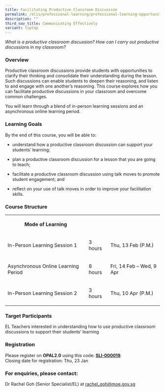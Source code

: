 ```yaml
---
title: Facilitating Productive Classroom Discussion
permalink: /elis/professional-learning/professional-learning-opportunities/facilitating-academic-discussion/
description: ""
third_nav_title: Communicating Effectively
variant: tiptap
---
```

<p><em>What is a productive classroom discussion? How can I carry out productive discussions in my classroom?</em>
</p>
<h3>Overview</h3>
<p>Productive classroom discussions provide students with opportunities to
clarify their thinking and consolidate their understanding during the lesson.
Such discussions can enable students to deepen their reasoning, and listen
to and engage with one another’s reasoning. This course explores how you
can facilitate productive discussions in your classroom and overcome common
challenges.</p>
<p>You will learn through a blend of in-person learning sessions and an asynchronous
online learning period.</p>
<h3>Learning Goals</h3>
<p>By the end of this course, you will be able to:</p>
<ul data-tight="true" class="tight">
<li>
<p>understand how a productive classroom discussion can support your students’
learning;</p>
</li>
<li>
<p>plan a productive classroom discussion for a lesson that you are going
to teach;</p>
</li>
<li>
<p>facilitate a productive classroom discussion using talk moves to promote
student engagement; and</p>
</li>
<li>
<p>reflect on your use of talk moves in order to improve your facilitation
skills.</p>
</li>
</ul>
<h3>Course Structure</h3>
<table style="minWidth: 75px">
<colgroup>
<col>
<col>
<col>
</colgroup>
<tbody>
<tr>
<th rowspan="1" colspan="1">
<p>Mode of Learning</p>
</th>
<th rowspan="1" colspan="1">
<p></p>
</th>
<th rowspan="1" colspan="1">
<p></p>
</th>
</tr>
<tr>
<td rowspan="1" colspan="1">
<p>In-Person Learning Session 1</p>
</td>
<td rowspan="1" colspan="1">
<p>3 hours</p>
</td>
<td rowspan="1" colspan="1">
<p>Thu, 13 Feb (P.M.)</p>
</td>
</tr>
<tr>
<td rowspan="1" colspan="1">
<p>Asynchronous Online Learning Period</p>
</td>
<td rowspan="1" colspan="1">
<p>8 hours</p>
</td>
<td rowspan="1" colspan="1">
<p>Fri, 14 Feb – Wed, 9 Apr</p>
</td>
</tr>
<tr>
<td rowspan="1" colspan="1">
<p>In-Person Learning Session 2</p>
</td>
<td rowspan="1" colspan="1">
<p>3 hours</p>
</td>
<td rowspan="1" colspan="1">
<p>Thu, 10 Apr (P.M.)</p>
</td>
</tr>
</tbody>
</table>
<p></p>
<h3>Target Participants</h3>
<p>EL Teachers interested in understanding how to use productive classroom
discussions to support their students’ learning</p>
<h3>Registration</h3>
<p>Please register on&nbsp;<strong>OPAL2.0</strong>&nbsp;using this code:&nbsp;<strong><a href="https://www.opal2.moe.edu.sg/app/learner/detail/course/ac03bad0-8837-4cd7-be16-17caefdfbcb7" rel="noopener noreferrer nofollow" target="_blank">SLI-000019</a></strong>.
<br>Closing date for registration: Thu, 23 Jan</p>
<h3>For enquiries, please contact:</h3>
<p>Dr Rachel Goh (Senior Specialist/EL) at <a href="mailto:rachel_goh@moe.gov.sg." rel="noopener noreferrer nofollow" target="_blank">rachel_goh@moe.gov.sg</a>
</p>